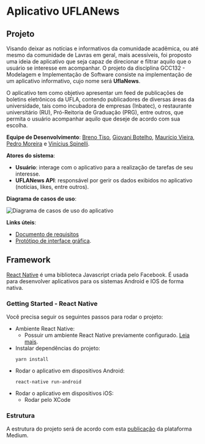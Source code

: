 # Aplicativo UFLANews

## Projeto

<p>Visando deixar as notícias e informativos da comunidade acadêmica, ou até mesmo da comunidade de Lavras em geral, mais acessíveis, foi proposto uma ideia de aplicativo que seja capaz de direcionar e filtrar aquilo que o usuário se interesse em acompanhar. O projeto da disciplina GCC132 - Modelagem e Implementação de Software consiste na implementação de um aplicativo informativo, cujo nome será <b>UflaNews</b>.</p> <p>O aplicativo tem como objetivo apresentar um feed de publicações de boletins eletrônicos da UFLA, contendo publicadores de diversas áreas da universidade, tais como incubadora de empresas (Inbatec), o restaurante universitário (RU), Pró-Reitoria de Graduação (PRG), entre outros, que permita o usuário acompanhar aquilo que deseje de acordo com sua escolha.</p>

**Equipe de Desenvolvimento**: [Breno Tiso](https://github.com/brenotiso), [Giovani Botelho](https://github.com/GiovaniBotelho), [Maurício Vieira](https://github.com/mauriciovr13), [Pedro Moreira](https://github.com/pereke) e [Vinícius Spinelli](https://github.com/VSpinelliG).

**Atores do sistema**:
* **Usuário**: interage com o aplicativo para a realização de tarefas de seu interesse.
* **UFLANews API**: responsável por gerir os dados exibidos no aplicativo (notícias, likes, entre outros).

**Diagrama de casos de uso**:

![Diagrama de casos de uso do aplicativo](https://i.imgur.com/dWuAWvv.png)

**Links úteis**:
* [Documento de requisitos](https://github.com/GiovaniBotelho/UFLANews/issues)
* [Protótipo de interface gráfica](https://xd.adobe.com/view/807a2215-af36-4dad-676c-42f46e49d080-f64b/screen/9cff3798-4e41-433f-828b-9cd6e69e31db/Celular-Android-10).

## Framework

[React Native](https://facebook.github.io/react-native/) é uma biblioteca Javascript criada pelo Facebook. É usada para desenvolver aplicativos para os sistemas Android e IOS de forma nativa.

### Getting Started - React Native

Você precisa seguir os seguintes passos para rodar o projeto:
- Ambiente React Native:
  - Possuir um ambiente React Native previamente configurado. [Leia mais](https://facebook.github.io/react-native/docs/getting-started.html).
- Instalar dependências do projeto:
  ```
  yarn install
  ```
- Rodar o aplicativo em dispositivos Android: 
  ```
  react-native run-android
  ```
- Rodar o aplicativo em dispositivos iOS:
  - Rodar pelo XCode

### Estrutura
A estrutura do projeto será de acordo com esta [publicação](https://medium.com/@dan_abramov/smart-and-dumb-components-7ca2f9a7c7d0) da plataforma Medium.
